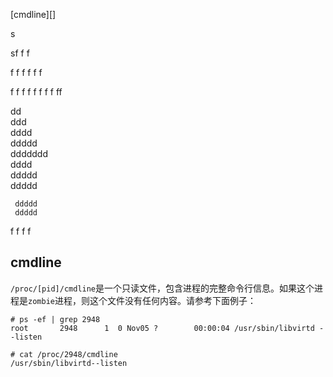 [cmdline][]

s


sf
f
f

f
f
f
f
f
f

f
f
f
f
f
f
f
f
ff  
   
   dd  
   ddd  
   dddd  
     ddddd  
     ddddddd  
     dddd  
     ddddd  
     ddddd
     
     ddddd  
     ddddd  
     
f
f
f
f
## cmdline
`/proc/[pid]/cmdline`是一个只读文件，包含进程的完整命令行信息。如果这个进程是`zombie`进程，则这个文件没有任何内容。请参考下面例子：    

    # ps -ef | grep 2948
    root       2948      1  0 Nov05 ?        00:00:04 /usr/sbin/libvirtd --listen

    # cat /proc/2948/cmdline
    /usr/sbin/libvirtd--listen
